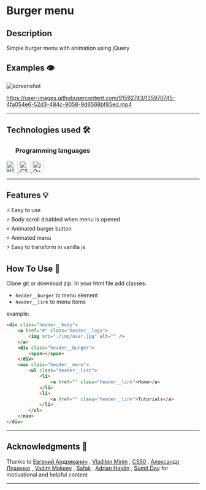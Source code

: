 # Burger menu

## Description

Simple burger menu with animation using jQuery

## Examples 👁️

![screenshot](https://user-images.githubusercontent.com/91592743/135995624-3260c13e-c93d-4809-81a9-df6a528dd028.png)

https://user-images.githubusercontent.com/91592743/135970745-4fa054e6-52d3-484c-9058-9d6568bf85ed.mp4

---

## Technologies used 🛠️

<h3 align="left"> &nbsp  &nbsp  &nbsp Programming languages</h3>

<a href="https://www.w3.org/html/" target="_blank"> <img src="https://img.shields.io/badge/HTML5-E34F26?style=for-the-badge&logo=html5&logoColor=white" alt="HTML5" height="30"/> </a>
<a href="https://www.w3schools.com/css/" target="_blank"> <img src="https://img.shields.io/badge/CSS3-1572B6?style=for-the-badge&logo=css3&logoColor=white" alt="CSS3" height="30"/> </a>
<a href="https://jquery.com/" target="_blank"> <img src="https://img.shields.io/badge/jQuery-0769AD?style=for-the-badge&logo=jquery&logoColor=white" alt="jQuery" height="30"/> </a>

---

## Features 💡

⚡️ Easy to use\
⚡️ Body scroll disabled when menu is opened\
⚡️ Animated burger button\
⚡️ Animated menu\
⚡️ Easy to transform in vanilla js

## How To Use 🔧

Clone git or download zip.
In your html file add classes:

- `header__burger` to menu element
- `header__link` to menu items

example:

```html
<div class="header__body">
	<a href="#" class="header__logo">
		<img src="./img/user.jpg" alt="" />
	</a>
	<div class="header__burger">
		<span></span>
	</div>
	<nav class="header__menu">
		<ul class="header__list">
			<li>
				<a href="" class="header__link">Home</a>
			</li>
			<li>
				<a href="" class="header__link">Tutorials</a>
			</li>
		</ul>
	</nav>
</div>
```

---

## Acknowledgments 🎁

Thanks to
[Евгений Андриканич](https://fls.guru/) ,
[Vladilen Minin](https://www.youtube.com/c/VladilenMinin) ,
[CS50](https://cs50.harvard.edu/college/2021/fall/) ,
[Александр Лущенко](https://itgid.info/) ,
[Vadim Makeev](https://www.youtube.com/channel/UCaTfYudJUVA8cV_But8KZVQ) ,
[Safak](https://github.com/safak) ,
[Adrian Hajdin](https://www.completepathtojavascriptmastery.com/) ,
[Sumit Dey](https://www.youtube.com/c/BackbenchCoder)
for motivational and helpful content

---
